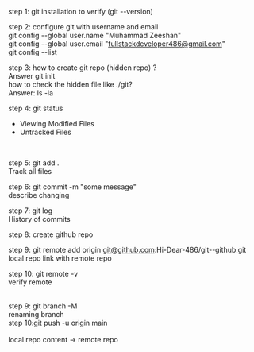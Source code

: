 step 1: git installation to verify (git --version)
<br>

step 2: configure git with username and email
<br>
git config --global user.name "Muhammad Zeeshan"
<br>
git config --global user.email "fullstackdeveloper486@gmail.com"
<br>
git config --list
<br>

step 3: how to create git repo (hidden repo) ?
<br>
Answer git init
<br>
how to check the hidden file like ./git?
<br>
Answer: ls -la
<br>

step 4: git status
<br>
* Viewing Modified Files
* Untracked Files
<br>

step 5: git add .
<br>
Track all files
<br>

step 6: git commit -m "some message"
<br>
describe changing
<br>

step 7: git log
<br>
History of commits
<br>

step 8: create github repo
<br>

step 9: git remote add origin git@github.com:Hi-Dear-486/git--github.git
<br>
        local repo link with  remote repo
        <br>
        
step 10: git remote -v
<br>
         verify remote     
         <br>
         
step 9: git branch -M <newbranchname> 
<br>
        renaming branch
        <br>
step 10:git push -u origin main  
<br>
        local repo content -> remote repo

